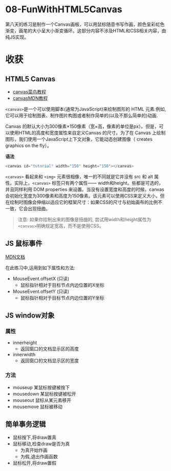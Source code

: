 # 08-FunWithHTML5Canvas
第八天的练习是制作一个Canvas画板，可以用鼠标随意书写作画，颜色呈彩虹色渐变，画笔的大小呈大小渐变循环。这部分内容不涉及HTML和CSS相关内容，由纯JS实现。

# 收获
## HTML5 Canvas
- [canvas菜鸟教程](https://www.w3school.com.cn/html5/html_5_canvas.asp)
- [canvasMDN教程](https://developer.mozilla.org/zh-CN/docs/Web/API/Canvas_API/Tutorial)

`<canvas>`是一个可以使用脚本(通常为JavaScript)来绘制图形的 HTML 元素.例如,
它可以用于绘制图表、制作图片构图或者制作简单的(以及不那么简单的)动画.

Canvas 的默认大小为300像素×150像素（宽×高，像素的单位是px）。但是，可以使用HTML的高度和宽度属性来自定义Canvas 的尺寸。为了在 Canvas 上绘制图形，我们使用一个JavaScript上下文对象，它能动态创建图像（ creates graphics on the fly）。

**语法**
```js
<canvas id="tutorial" width="150" height="150"></canvas>
```
`<canvas>` 看起来和 `<img>` 元素很相像，唯一的不同就是它并没有 src 和 alt 属性。实际上，`<canvas>` 标签只有两个属性—— width和height。些都是可选的，并且同样利用 DOM properties 来设置。当没有设置宽度和高度的时候，canvas会初始化宽度为300像素和高度为150像素。该元素可以使用CSS来定义大小，但在绘制时图像会伸缩以适应它的框架尺寸：如果CSS的尺寸与初始画布的比例不一致，它会出现扭曲。
>注意: 如果你绘制出来的图像是扭曲的, 尝试用width和height属性为`<canvas>`明确规定宽高，而不是使用CSS。


## JS 鼠标事件
[MDN文档](https://developer.mozilla.org/zh-CN/docs/Web/API/MouseEvent)

在此练习中,运用到如下属性和方法:
- MouseEvent.offsetX (只读)
  - 鼠标指针相对于目标节点内边位置的X坐标
- MouseEvent.offsetY (只读)
  - 鼠标指针相对于目标节点内边位置的Y坐标
## JS window对象
### 属性
- innerheight
  - 返回窗口的文档显示区的高度
- innerwidth 
  - 返回窗口的文档显示区的宽度
### 方法
- mouseup   某鼠标按键被按下
- mousedown 某鼠标按键被松开
- mouseout 鼠标从某元素移开
- mousemove 鼠标被移动

## 简单事务逻辑
- 鼠标按下,将draw置真
- 鼠标移动,检查draw是否为真
  - 为真开始作画
  - 为假,退出作画函数
- 鼠标松开,将draw置假